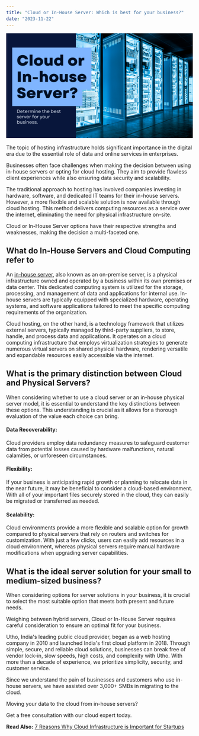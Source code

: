 ```yaml
---
title: "Cloud or In-House Server: Which is best for your business?"
date: "2023-11-22"
---
```


![Cloud Or In-House Server](images/Cloud-or-In-house-Server-1024x576.png)

The topic of hosting infrastructure holds significant importance in the digital era due to the essential role of data and online services in enterprises.

Businesses often face challenges when making the decision between using in-house servers or opting for cloud hosting. They aim to provide flawless client experiences while also ensuring data security and scalability.

The traditional approach to hosting has involved companies investing in hardware, software, and dedicated IT teams for their in-house servers. However, a more flexible and scalable solution is now available through cloud hosting. This method delivers computing resources as a service over the internet, eliminating the need for physical infrastructure on-site.

Cloud or In-House Server options have their respective strengths and weaknesses, making the decision a multi-faceted one.

## **What do In-House Servers and Cloud Computing refer to**

An [in-house server](https://utho.com/docs/tutorial/benefits-of-using-cloud-servers-compared-to-physical-servers/), also known as an on-premise server, is a physical infrastructure owned and operated by a business within its own premises or data center. This dedicated computing system is utilized for the storage, processing, and management of data and applications for internal use. In-house servers are typically equipped with specialized hardware, operating systems, and software applications tailored to meet the specific computing requirements of the organization.

Cloud hosting, on the other hand, is a technology framework that utilizes external servers, typically managed by third-party suppliers, to store, handle, and process data and applications. It operates on a cloud computing infrastructure that employs virtualization strategies to generate numerous virtual servers on shared physical hardware, rendering versatile and expandable resources easily accessible via the internet.

## **What is the primary distinction between Cloud and Physical Servers?**

When considering whether to use a cloud server or an in-house physical server model, it is essential to understand the key distinctions between these options. This understanding is crucial as it allows for a thorough evaluation of the value each choice can bring.

#### **Data Recoverability:**

Cloud providers employ data redundancy measures to safeguard customer data from potential losses caused by hardware malfunctions, natural calamities, or unforeseen circumstances. 

#### **Flexibility:**

If your business is anticipating rapid growth or planning to relocate data in the near future, it may be beneficial to consider a cloud-based environment. With all of your important files securely stored in the cloud, they can easily be migrated or transferred as needed.

#### **Scalability:**

Cloud environments provide a more flexible and scalable option for growth compared to physical servers that rely on routers and switches for customization. With just a few clicks, users can easily add resources in a cloud environment, whereas physical servers require manual hardware modifications when upgrading server capabilities.

## **What is the ideal server solution for your small to medium-sized business?**

When considering options for server solutions in your business, it is crucial to select the most suitable option that meets both present and future needs. 

Weighing between hybrid servers, Cloud or In-House Server requires careful consideration to ensure an optimal fit for your business.

Utho, India's leading public cloud provider, began as a web hosting company in 2010 and launched India's first cloud platform in 2018. Through simple, secure, and reliable cloud solutions, businesses can break free of vendor lock-in, slow speeds, high costs, and complexity with Utho. With more than a decade of experience, we prioritize simplicity, security, and customer service.

Since we understand the pain of businesses and customers who use in-house servers, we have assisted over 3,000+ SMBs in migrating to the cloud.

Moving your data to the cloud from in-house servers? 

Get a free consultation with our cloud expert today.  

**Read Also:** [7 Reasons Why Cloud Infrastructure is Important for Startups](https://utho.com/docs/tutorial/7-reasons-why-cloud-infrastructure-is-important-for-startups/)

